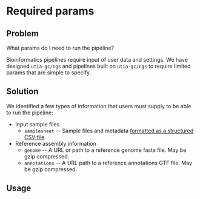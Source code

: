 # Required params

## Problem

What params do I need to run the pipeline?

Bioinformatics pipelines require input of user data and settings.
We have designed `utia-gc/ngs` and pipelines built on `utia-gc/ngs` to require limited params that are simple to specify.

## Solution

We identified a few types of information that users must supply to be able to run the pipeline:

* Input sample files
  * `samplesheet` -- Sample files and metadata [formatted as a structured CSV file](https://github.com/utia-gc/ngs/wiki/Samplesheet-format).
* Reference assembly information
  * `genome` -- A URL or path to a reference genome fasta file. May be gzip compressed.
  * `annotations` -- A URL path to a reference annotations GTF file. May be gzip compressed.

## Usage
